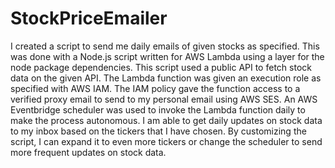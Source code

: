 # StockPriceEmailer
I created a script to send me daily emails of given stocks as specified. This was done with a Node.js script written for AWS Lambda using a layer for the node package dependencies. This script used a public API to fetch stock data on the given API. The Lambda function was given an execution role as specified with AWS IAM. The IAM policy gave the function access to a verified proxy email to send to my personal email using AWS SES. An AWS Eventbridge scheduler was used to invoke the Lambda function daily to make the process autonomous. I am able to get daily updates on stock data to my inbox based on the tickers that I have chosen. By customizing the script, I can expand it to even more tickers or change the scheduler to send more frequent updates on stock data.
